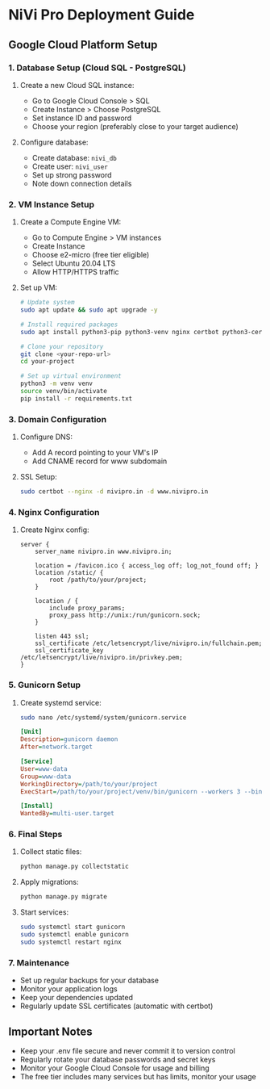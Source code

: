 # NiVi Pro Deployment Guide

## Google Cloud Platform Setup

### 1. Database Setup (Cloud SQL - PostgreSQL)

1. Create a new Cloud SQL instance:
   - Go to Google Cloud Console > SQL
   - Create Instance > Choose PostgreSQL
   - Set instance ID and password
   - Choose your region (preferably close to your target audience)

2. Configure database:
   - Create database: `nivi_db`
   - Create user: `nivi_user`
   - Set up strong password
   - Note down connection details

### 2. VM Instance Setup

1. Create a Compute Engine VM:
   - Go to Compute Engine > VM instances
   - Create Instance
   - Choose e2-micro (free tier eligible)
   - Select Ubuntu 20.04 LTS
   - Allow HTTP/HTTPS traffic

2. Set up VM:
   ```bash
   # Update system
   sudo apt update && sudo apt upgrade -y

   # Install required packages
   sudo apt install python3-pip python3-venv nginx certbot python3-certbot-nginx -y

   # Clone your repository
   git clone <your-repo-url>
   cd your-project

   # Set up virtual environment
   python3 -m venv venv
   source venv/bin/activate
   pip install -r requirements.txt
   ```

### 3. Domain Configuration

1. Configure DNS:
   - Add A record pointing to your VM's IP
   - Add CNAME record for www subdomain

2. SSL Setup:
   ```bash
   sudo certbot --nginx -d nivipro.in -d www.nivipro.in
   ```

### 4. Nginx Configuration

1. Create Nginx config:
   ```nginx
   server {
       server_name nivipro.in www.nivipro.in;
       
       location = /favicon.ico { access_log off; log_not_found off; }
       location /static/ {
           root /path/to/your/project;
       }

       location / {
           include proxy_params;
           proxy_pass http://unix:/run/gunicorn.sock;
       }

       listen 443 ssl;
       ssl_certificate /etc/letsencrypt/live/nivipro.in/fullchain.pem;
       ssl_certificate_key /etc/letsencrypt/live/nivipro.in/privkey.pem;
   }
   ```

### 5. Gunicorn Setup

1. Create systemd service:
   ```bash
   sudo nano /etc/systemd/system/gunicorn.service
   ```

   ```ini
   [Unit]
   Description=gunicorn daemon
   After=network.target

   [Service]
   User=www-data
   Group=www-data
   WorkingDirectory=/path/to/your/project
   ExecStart=/path/to/your/project/venv/bin/gunicorn --workers 3 --bind unix:/run/gunicorn.sock nivi_project.wsgi:application

   [Install]
   WantedBy=multi-user.target
   ```

### 6. Final Steps

1. Collect static files:
   ```bash
   python manage.py collectstatic
   ```

2. Apply migrations:
   ```bash
   python manage.py migrate
   ```

3. Start services:
   ```bash
   sudo systemctl start gunicorn
   sudo systemctl enable gunicorn
   sudo systemctl restart nginx
   ```

### 7. Maintenance

- Set up regular backups for your database
- Monitor your application logs
- Keep your dependencies updated
- Regularly update SSL certificates (automatic with certbot)

## Important Notes

- Keep your .env file secure and never commit it to version control
- Regularly rotate your database passwords and secret keys
- Monitor your Google Cloud Console for usage and billing
- The free tier includes many services but has limits, monitor your usage